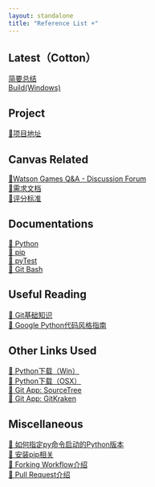 ```yaml
---
layout: standalone
title: "Reference List +"
---
```


## Latest（Cotton）

<a class="ref-link" href = "/assets/files/CottonPuzzle报告.pdf">简要总结</a>
<br>
<a class="ref-link" href = "/assets/files/Win.zip">Build(Windows)</a>

## Project

<a class="ref-link" href = "https://github.com/fceek/Cluedo-SE21">🔗项目地址</a>

## Canvas Related

<a class="ref-link" href = "https://canvas.sussex.ac.uk/courses/12983/discussion_topics/126785">🔗Watson Games Q&A - Discussion Forum</a>
<br>
<a class="ref-link" href = "/assets/files/SWECoursework2021.pdf">📃需求文档</a>
<br>
<a class="ref-link" href = "/assets/files/SWEMarkingCriteria2021.pdf">📃评分标准</a>


## Documentations

<a class="ref-link" href = "https://docs.python.org/3.8/">🔗 Python</a>
<br>
<a class="ref-link" href = "https://pip.pypa.io/en/stable/">🔗 pip</a>
<br>
<a class="ref-link" href = "https://docs.pytest.org/en/stable/">🔗 pyTest</a>
<br>
<a class="ref-link" href = "https://git-scm.com/doc">🔗 Git Bash</a>

## Useful Reading

<a class="ref-link" href = "https://zhuanlan.zhihu.com/p/139820055">🔗 Git基础知识</a>
<br>
<a class="ref-link" href = "https://google.github.io/styleguide/pyguide.html">🔗 Google Python代码风格指南</a>


## Other Links Used

<a class="ref-link" href = "https://www.python.org/ftp/python/3.8.7/python-3.8.7-amd64.exe">🔧 Python下载（Win）</a>
<br>
<a class="ref-link" href = "https://www.python.org/ftp/python/3.8.7/python-3.8.7-macosx10.9.pkg">🔧 Python下载（OSX）</a>
<br>
<a class="ref-link" href = "https://www.sourcetreeapp.com/">🔗 Git App: SourceTree</a>
<br>
<a class="ref-link" href = "https://www.gitkraken.com/">🔗 Git App: GitKraken</a>


## Miscellaneous

<a class="ref-link" href = "https://stackoverflow.com/a/21257622">🔗 如何指定py命令启动的Python版本</a>
<br>
<a class="ref-link" href = "https://pip.pypa.io/en/stable/installing">🔗 安装pip相关</a>
<br>
<a class="ref-link" href = "https://www.atlassian.com/git/tutorials/comparing-workflows/forking-workflow">🔗 Forking Workflow介绍</a>
<br>
<a class="ref-link" href = "https://www.atlassian.com/git/tutorials/making-a-pull-request">🔗 Pull Request介绍</a>
